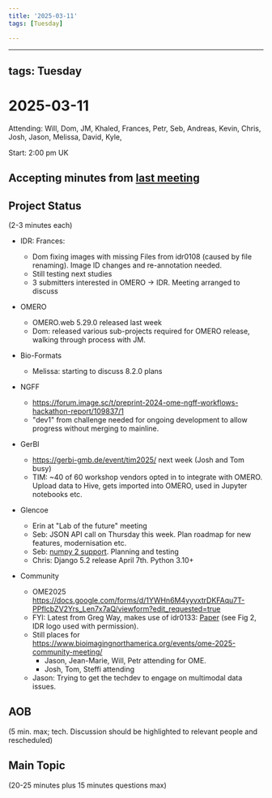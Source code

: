 ```yaml
---
title: '2025-03-11'
tags: [Tuesday]

---
```


---
tags: Tuesday
---

# 2025-03-11

Attending: Will, Dom, JM, Khaled, Frances, Petr, Seb, Andreas, Kevin, Chris, Josh, Jason, Melissa, David, Kyle, 

Start: 2:00 pm UK

## Accepting minutes from [last meeting](https://hackmd.io/team/ome?nav=overview)

## Project Status

(2-3 minutes each)

- IDR: Frances:
    - Dom fixing images with missing Files from idr0108 (caused by file renaming). Image ID changes and re-annotation needed.
    - Still testing next studies
    - 3 submitters interested in OMERO -> IDR. Meeting arranged to discuss

- OMERO
  - OMERO.web 5.29.0 released last week
  - Dom: released various sub-projects required for OMERO release, walking through process with JM.

- Bio-Formats
    - Melissa: starting to discuss 8.2.0 plans

- NGFF
  - https://forum.image.sc/t/preprint-2024-ome-ngff-workflows-hackathon-report/109837/1
  - "dev1" from challenge needed for ongoing development to allow progress without merging to mainline.

- GerBI
  - https://gerbi-gmb.de/event/tim2025/ next week (Josh and Tom busy)
  - TIM: ~40 of 60 workshop vendors opted in to integrate with OMERO. Upload data to Hive, gets imported into OMERO, used in Jupyter notebooks etc.

- Glencoe
    - Erin at "Lab of the future" meeting
    - Seb: JSON API call on Thursday this week. Plan roadmap for new features, modernisation etc.
    - Seb: [numpy 2 support](https://github.com/ome/omero-py/pull/445). Planning and testing
    - Chris: Django 5.2 release April 7th. Python 3.10+

- Community
    - OME2025 https://docs.google.com/forms/d/1YWHn6M4yyvxtrDKFAqu7T-PPflcbZV2Yrs_Len7x7aQ/viewform?edit_requested=true 
    - FYI: Latest from Greg Way, makes use of idr0133: [Paper](https://www.nature.com/articles/s41592-025-02611-8) (see Fig 2, IDR logo used with permission).
    - Still places for https://www.bioimagingnorthamerica.org/events/ome-2025-community-meeting/
        - Jason, Jean-Marie, Will, Petr attending for OME.
        - Josh, Tom, Steffi attending
    - Jason: Trying to get the techdev to engage on multimodal data issues.

## AOB

(5 min. max; tech. Discussion should be highlighted to relevant people and rescheduled)

## Main Topic

(20-25 minutes plus 15 minutes questions max)
